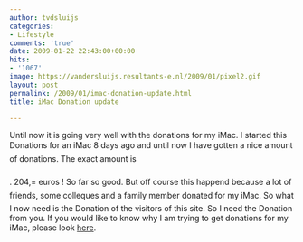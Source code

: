 ```yaml
---
author: tvdsluijs
categories:
- Lifestyle
comments: 'true'
date: 2009-01-22 22:43:00+00:00
hits:
- '1067'
image: https://vandersluijs.resultants-e.nl/2009/01/pixel2.gif
layout: post
permalink: /2009/01/imac-donation-update.html
title: iMac Donation update

---
```

Until now it is going very well with the donations for my iMac. I started this  Donations for an iMac 8 days ago and until now I have gotten a nice amount of donations. The exact amount is    
<a name="more"></a>  
. 204,= euros ! So far so good. But off course this happend because a lot of friends, some colleques and a family member donated for my iMac. So what I now need is the Donation of the visitors of this site. So I need the Donation from you. If you would like to know why I am trying to get donations for my iMac, please look [here](http://www.iamboredsoiblog.eu/index.php?option=com_content&view=article&id=120:saving-for-an-imac&catid=58:general&Itemid=7 "Donation for an iMac"). <img height="1" alt="" src="https://www.paypal.com/nl_NL/i/scr/pixel.gif" width="1" border="0" />